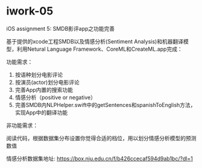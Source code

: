 # iwork-05 

iOS assignment 5: SMDB影评app之功能完善

基于提供的xcode工程SMDB以及情感分析(Sentiment Analysis)和机器翻译模型，利用Netural Language Framework、CoreML和CreateML.app完成：

功能需求：

1. 按语种划分电影评论
2. 按演员(actor)划分电影评论
3. 完善App内置的搜索功能
4. 情感分析（positive or negative）
5. 完善SMDB内NLPHelper.swift中的getSentences和spanishToEnglish方法，实现App中的翻译功能

非功能需求：

阅读代码，根据数据集分布设置你觉得合适的档位，用以划分情感分析模型的预测数值

情感分析数据集地址: https://box.nju.edu.cn/f/b426ccecaf594d9ab1bc/?dl=1
